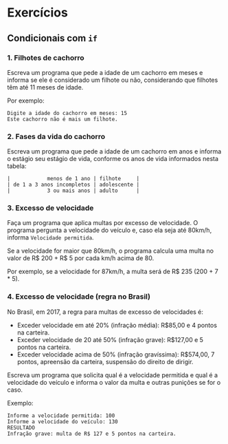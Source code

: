 # Exercícios

## Condicionais com `if`

### 1. Filhotes de cachorro

Escreva um programa que pede a idade de um cachorro em meses e informa se ele é considerado um filhote ou não, considerando que filhotes têm até 11 meses de idade.

Por exemplo:

```
Digite a idade do cachorro em meses: 15
Este cachorro não é mais um filhote.
```

### 2. Fases da vida do cachorro

Escreva um programa que pede a idade de um cachorro em anos e informa o estágio seu estágio de vida, conforme os anos de vida informados nesta tabela:

```
|            menos de 1 ano | filhote     |
| de 1 a 3 anos incompletos | adolescente |
|            3 ou mais anos | adulto      |
```

### 3. Excesso de velocidade

Faça um programa que aplica multas por excesso de velocidade. O programa pergunta a velocidade do veículo e, caso ela seja até 80km/h, informa `Velocidade permitida`.

Se a velocidade for maior que 80km/h, o programa calcula uma multa no valor de R$ 200 + R$ 5 por cada km/h acima de 80.

Por exemplo, se a velocidade for 87km/h, a multa será de R$ 235 (200 + 7 * 5).


### 4. Excesso de velocidade (regra no Brasil)

No Brasil, em 2017, a regra para multas de excesso de velocidades é:

- Exceder velocidade em até 20% (infração média): R$85,00 e 4 pontos na carteira.
- Exceder velocidade de 20 até 50% (infração grave): R$127,00 e 5 pontos na carteira.
- Exceder velocidade acima de 50% (infração gravíssima): R$574,00, 7 pontos, apreensão da carteira, suspensão do direito de dirigir.

Escreva um programa que solicita qual é a velocidade permitida e qual é a velocidade do veículo e informa o valor da multa e outras punições se for o caso.

Exemplo:

```
Informe a velocidade permitida: 100
Informe a velocidade do veículo: 130
RESULTADO
Infração grave: multa de R$ 127 e 5 pontos na carteira.
```
